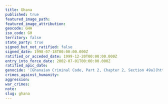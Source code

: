 ```yaml
---
title: Ghana
published: true
featured_image_path:
featured_image_attribution:
geocode: GHA
iso_code: GH
territory: false
state_party: true
signed_but_not_ratified: false
signed_date: 1998-07-18T00:00:00.000Z
ratified_or_acceded_date: 1999-12-20T00:00:00.000Z
entry_into_force_date: 2002-07-01T00:00:00.000Z
ratified_apic_date:
genocide: '[Ghanaian Criminal Code, Part 2, Chapter 2, Section 49a](https://iccdb.hrlc.net/data/doc/544/keyword/46/)'
crimes_against_humanity:
aggression:
war_crimes:
note:
slug: ghana
---
```



